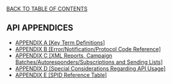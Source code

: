 <a href="/1.3/README.md">BACK TO TABLE OF CONTENTS</a>


<h2> API APPENDICES </h2>

<ul>

<li><a href="APPENDIX%20A.md">APPENDIX A [Key Term Definitions]</a></li>
<li><a href="APPENDIX%20B.md">APPENDIX B [Error/Notification/Protocol Code Reference]</a></li>
<li><a href="APPENDIX%20C.md">APPENDIX C [XML Reports, Campaign Batches/Autoresponders/Subscriptions and Sending Lists]</a></li>
<li><a href="APPENDIX%20D.md">APPENDIX D [Special Considerations Regarding API Usage]</a></li>
<li><a href="APPENDIX%20E.md">APPENDIX E [SPID Reference Table]</a></li>

</ul>
